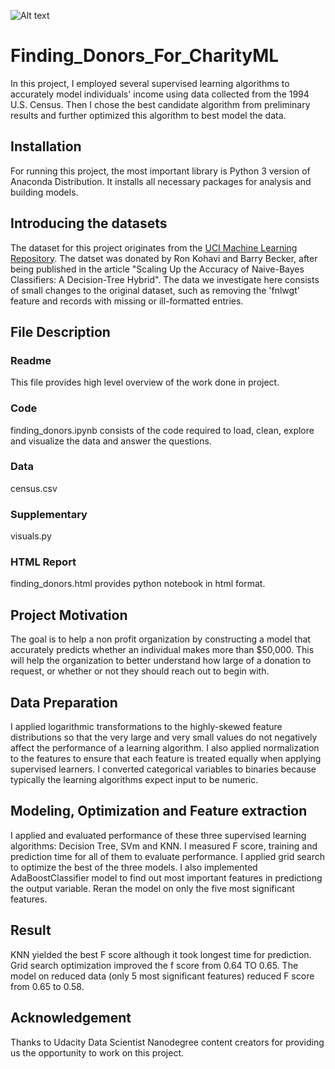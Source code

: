 ![Alt text](https://s3.amazonaws.com/poly-screenshots.angel.co/Project/1a/639856/fdb2121c06e273d1e284f9e6509de99d-original.jpeg?raw=true "Finding Donors for CharityML")
# Finding_Donors_For_CharityML
In this project, I employed several supervised learning algorithms to accurately model individuals' income using data collected from the 1994 U.S. Census. Then I chose the best candidate algorithm from preliminary results and further optimized this algorithm to best model the data.
## Installation
For running this project, the most important library is Python 3 version of Anaconda Distribution. It installs all necessary packages for analysis and building models.
## Introducing the datasets
The dataset for this project originates from the [UCI Machine Learning Repository](https://archive.ics.uci.edu/ml/datasets/Census+Income). The datset was donated by Ron Kohavi and Barry Becker, after being published in the article "Scaling Up the Accuracy of Naive-Bayes Classifiers: A Decision-Tree Hybrid". The data we investigate here consists of small changes to the original dataset, such as removing the 'fnlwgt' feature and records with missing or ill-formatted entries.
## File Description
### Readme
This file provides high level overview of the work done in project.
### Code
finding_donors.ipynb consists of the code required to load, clean, explore and visualize the data and answer the questions.
### Data
census.csv
### Supplementary
visuals.py 
### HTML Report
finding_donors.html provides python notebook in html format.
## Project Motivation
The goal is to help a non profit organization by constructing a model that accurately predicts whether an individual makes more than $50,000. This will help the organization to better understand how large of a donation to request, or whether or not they should reach out to begin with.
## Data Preparation
I applied logarithmic transformations to the highly-skewed feature distributions so that the very large and very small values do not negatively affect the performance of a learning algorithm. I also applied normalization to the features to ensure that each feature is treated equally when applying supervised learners. I converted categorical variables to binaries because typically the learning algorithms expect input to be numeric.
## Modeling, Optimization and Feature extraction
I applied and evaluated performance of these three supervised learning algorithms: Decision Tree, SVm and KNN.  I measured F score, training and prediction time for all of them to evaluate performance. I applied grid search to optimize the best of the three models. I also implemented AdaBoostClassifier model to find out most important features in predictiong the output variable. Reran the model on only the five most significant features.
## Result
KNN yielded the best F score although it took longest time for prediction. Grid search optimization improved the f score from 0.64 TO 0.65. The model on reduced data (only 5 most significant features) reduced F score from 0.65 to 0.58.
## Acknowledgement
Thanks to Udacity Data Scientist Nanodegree content creators for providing us the opportunity to work on this project.
